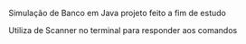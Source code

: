Simulação de Banco em Java
projeto feito a fim de estudo


Utiliza de Scanner no terminal para responder aos comandos
